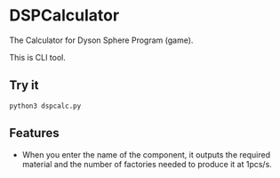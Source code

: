# DSPCalculator
The Calculator for Dyson Sphere Program (game).

This is CLI tool.

## Try it

```shell
python3 dspcalc.py
```

## Features

- When you enter the name of the component, it outputs the required material and the number of factories needed to produce it at 1pcs/s.
